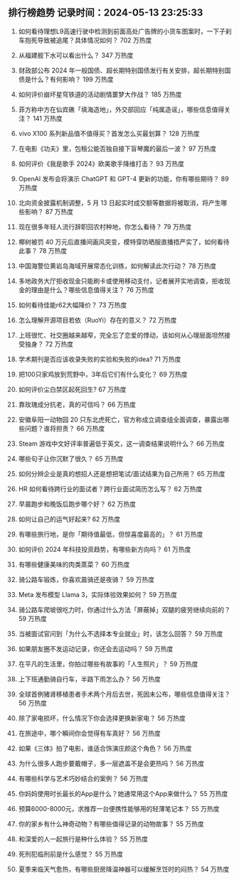 
## 排行榜趋势 记录时间：2024-05-13 23:25:33
  
  1. 如何看待理想L9高速行驶中检测到前面高处广告牌的小货车图案时，一下子刹车抱死导致被追尾？具体情况如何？ 702 万热度
    
  2. 从福建舰下水可以看出什么？ 347 万热度
    
  3. 财政部公布 2024 年一般国债、超长期特别国债发行有关安排，超长期特别国债是什么？有何影响？ 199 万热度
    
  4. 如何评价崩坏星穹铁道的活动剧情噩梦大作战？ 185 万热度
    
  5. 菲方称中方在仙宾礁「填海造地」，外交部回应「纯属造谣」，哪些信息值得关注？ 141 万热度
    
  6. vivo X100 系列新品值不值得买？首发怎么买最划算？ 128 万热度
    
  7. 在电影《功夫》里，包租公能否独自接下盲琴魔的最后一波？ 97 万热度
    
  8. 如何评价《我是歌手 2024》欧美歌手降维打击？ 93 万热度
    
  9. OpenAI 发布会将演示 ChatGPT 和 GPT-4 更新的功能，你有哪些期待？ 89 万热度
    
  10. 北向资金披露机制调整，5 月 13 日起实时成交额等数据将被取消，将产生哪些影响？ 87 万热度
    
  11. 现在很多年轻人流行辞职回农村种地，你怎么看待？ 79 万热度
    
  12. 椰树被罚 40 万元后直播间画风突变，模特穿防晒服直播捂严实了，如何看待此事？ 78 万热度
    
  13. 中国海警位黄岩岛海域开展常态化训练，如何解读此次行动？ 78 万热度
    
  14. 多地政务大厅拒收现金只能刷卡或使用移动支付，记者展开实地调查，拒收现金的理由是什么？哪些信息值得关注？ 76 万热度
    
  15. 如何看待佳能r62大幅降价？ 73 万热度
    
  16. 怎么理解开源项目若依（RuoYi）存在的意义？ 72 万热度
    
  17. 上班很忙、社交圈越来越窄，完全忘了恋爱的悸动，该如何从心理层面坦然接受独身？ 72 万热度
    
  18. 学术期刊是否应该收录失败的实验和失败的idea? 71 万热度
    
  19. 把100只家鸡放到荒野中，3年后它们有什么变化？ 69 万热度
    
  20. 如何评价尘白禁区起死回生? 67 万热度
    
  21. 靠玫瑰成分抗老，真的可信吗？ 66 万热度
    
  22. 安徽阜阳一动物园 20 只东北虎死亡，官方称成立调查组全面调查，暴露出哪些问题？谁将担责？ 66 万热度
    
  23. Steam 游戏中文好评率普遍低于英文，这一调查结果说明什么？ 66 万热度
    
  24. 哪些句子让你沉默了很久？ 65 万热度
    
  25. 如何分辨企业是真的想招人还是想把笔试/面试结果为自己所用？ 65 万热度
    
  26. HR 如何看待跨行业的面试者？跨行业面试简历怎么写？ 62 万热度
    
  27. 早晨跑步和晚饭后跑步哪个好？ 62 万热度
    
  28. 如何让自己的运气好起来? 62 万热度
    
  29. 有哪些旅行地，是你「期待值最低，但惊喜度最高的」？ 61 万热度
    
  30. 如何评价 2024 年科技投资趋势，有哪些新方向吗？ 61 万热度
    
  31. 有哪些健康美味的肉类蒸菜？ 60 万热度
    
  32. 骑公路车锻炼，你喜欢晨骑还是夜骑？ 59 万热度
    
  33. Meta 发布模型 Llama 3，实际体验效果如何？ 59 万热度
    
  34. 骑公路车爬坡很吃力时，你通过什么方法「屏蔽掉」双腿的疲劳继续向前的？ 59 万热度
    
  35. 当被面试官问到「为什么不选择本专业就业」时，该怎么回答？ 59 万热度
    
  36. 如果朋友圈不发运动记录，你还会去运动吗？ 59 万热度
    
  37. 在平凡的⽣活⾥，你拍过哪些有故事的「⼈⽣照⽚」？ 59 万热度
    
  38. 上下班通勤骑自行车，半路下雨怎么办？ 56 万热度
    
  39. 全球首例猪肾移植患者手术两个月后去世，死因未公布，哪些信息值得关注？ 56 万热度
    
  40. 除了家电损坏，什么情况下你会选择更换新家电？ 56 万热度
    
  41. 在旅途中，哪个瞬间你会觉得有车真好？ 56 万热度
    
  42. 如果《三体》拍了电影，谁适合饰演庄颜这个角色？ 56 万热度
    
  43. 为什么很多人跑步要戴帽子，多一层遮盖不是会更热吗？ 56 万热度
    
  44. 有哪些科学与艺术巧妙结合的案例？ 56 万热度
    
  45. 你妈妈使用时长最长的App是什么？她通常用这个App来做什么？ 55 万热度
    
  46. 预算6000-8000元，求推荐一台便携性能够用的轻薄笔记本？ 55 万热度
    
  47. 你的家乡有什么神奇动物？有哪些值得记录的动物故事？ 55 万热度
    
  48. 和深爱的人一起旅行是种什么体验？ 55 万热度
    
  49. 死刑犯临刑前是什么感觉？ 55 万热度
    
  50. 夏季来临天气愈热，有哪些厨房降温神器可以缓解烹饪时的闷热？ 54 万热度
    